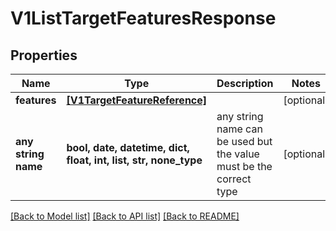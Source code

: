 # V1ListTargetFeaturesResponse


## Properties
Name | Type | Description | Notes
------------ | ------------- | ------------- | -------------
**features** | [**[V1TargetFeatureReference]**](V1TargetFeatureReference.md) |  | [optional] 
**any string name** | **bool, date, datetime, dict, float, int, list, str, none_type** | any string name can be used but the value must be the correct type | [optional]

[[Back to Model list]](../README.md#documentation-for-models) [[Back to API list]](../README.md#documentation-for-api-endpoints) [[Back to README]](../README.md)


